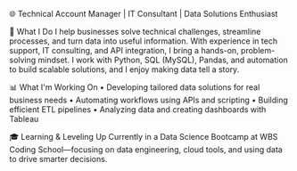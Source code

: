 🌐 Technical Account Manager | IT Consultant | Data Solutions Enthusiast

🔧 What I Do
I help businesses solve technical challenges, streamline processes, and turn data into useful information. With experience in tech support, IT consulting, and API integration, I bring a hands-on, problem-solving mindset. I work with Python, SQL (MySQL), Pandas, and automation to build scalable solutions, and I enjoy making data tell a story.

📊 What I'm Working On
• Developing tailored data solutions for real business needs
• Automating workflows using APIs and scripting
• Building efficient ETL pipelines
• Analyzing data and creating dashboards with Tableau

🎓 Learning & Leveling Up
Currently in a Data Science Bootcamp at WBS Coding School—focusing on data engineering, cloud tools, and using data to drive smarter decisions.

